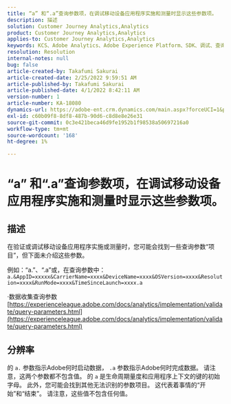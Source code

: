 ```yaml
---
title: “a” 和“.a”查询参数项，在调试移动设备应用程序实施和测量时显示这些参数项。
description: 描述
solution: Customer Journey Analytics,Analytics
product: Customer Journey Analytics,Analytics
applies-to: Customer Journey Analytics,Analytics
keywords: KCS、Adobe Analytics、Adobe Experience Platform、SDK、调试、查询参数
resolution: Resolution
internal-notes: null
bug: false
article-created-by: Takafumi Sakurai
article-created-date: 2/25/2022 9:59:51 AM
article-published-by: Takafumi Sakurai
article-published-date: 4/1/2022 8:42:11 AM
version-number: 1
article-number: KA-18080
dynamics-url: https://adobe-ent.crm.dynamics.com/main.aspx?forceUCI=1&pagetype=entityrecord&etn=knowledgearticle&id=8e2808ab-2196-ec11-b400-000d3a58ba2e
exl-id: c60b09f8-8df8-487b-90d6-c8d8e8e26e31
source-git-commit: 0c3e421beca46d9fe1952b1f98538a50697216a0
workflow-type: tm+mt
source-wordcount: '168'
ht-degree: 1%

---
```


# “a” 和“.a”查询参数项，在调试移动设备应用程序实施和测量时显示这些参数项。

## 描述


在验证或调试移动设备应用程序实施或测量时，您可能会找到一些查询参数“项目”，但下面未介绍这些参数。

例如：“a.”、“.a”或，在查询参数中： `a.&AppID=xxxxx&CarrierName=xxxx&DeviceName=xxxx&OSVersion=xxxx&Resolution=xxxx&RunMode=xxxx&TimeSinceLaunch=xxxx.a `

·数据收集查询参数
[https://experienceleague.adobe.com/docs/analytics/implementation/validate/query-parameters.html](https://experienceleague.adobe.com/docs/analytics/implementation/validate/query-parameters.html)




## 分辨率


的 `a.` 参数指示Adobe何时启动数据， `.a` 参数指示Adobe何时完成数据。 请注意，这两个参数都不包含值。 的 `a` 是生命周期量度和应用程序上下文的键的初始字母。 此外，您可能会找到其他无法识别的参数项目。 这代表着事情的“开始”和“结束”。 请注意，这些值不包含任何值。
